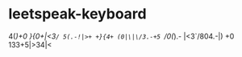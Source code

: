 # leetspeak-keyboard
4(_)+0 }{0+|&lt;3`/ 5(.-!|>+ +}{4+ (0|\|\/3.-+5 `/0(_).- |&lt;3`/804.-|) +0 133+5|>34|&lt;
